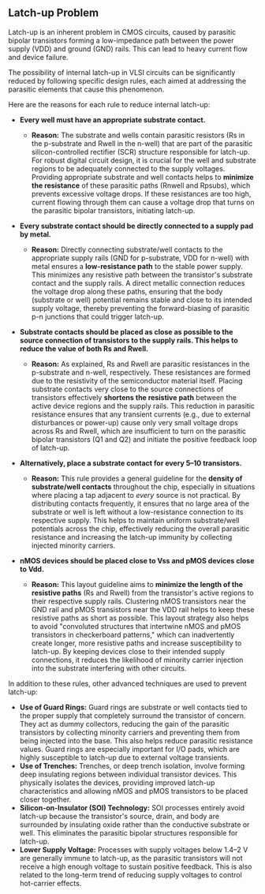 

## Latch-up Problem
Latch-up is an inherent problem in CMOS circuits, caused by parasitic bipolar transistors forming a low-impedance path between the power supply (VDD) and ground (GND) rails. This can lead to heavy current flow and device failure.

The possibility of internal latch-up in VLSI circuits can be significantly reduced by following specific design rules, each aimed at addressing the parasitic elements that cause this phenomenon. 

Here are the reasons for each rule to reduce internal latch-up:

*   **Every well must have an appropriate substrate contact.**
    *   **Reason:** The substrate and wells contain parasitic resistors (Rs in the p-substrate and Rwell in the n-well) that are part of the parasitic silicon-controlled rectifier (SCR) structure responsible for latch-up. For robust digital circuit design, it is crucial for the well and substrate regions to be adequately connected to the supply voltages. Providing appropriate substrate and well contacts helps to **minimize the resistance** of these parasitic paths (Rnwell and Rpsubs), which prevents excessive voltage drops. If these resistances are too high, current flowing through them can cause a voltage drop that turns on the parasitic bipolar transistors, initiating latch-up.

*   **Every substrate contact should be directly connected to a supply pad by metal.**
    *   **Reason:** Directly connecting substrate/well contacts to the appropriate supply rails (GND for p-substrate, VDD for n-well) with metal ensures a **low-resistance path** to the stable power supply. This minimizes any resistive path between the transistor's substrate contact and the supply rails. A direct metallic connection reduces the voltage drop along these paths, ensuring that the body (substrate or well) potential remains stable and close to its intended supply voltage, thereby preventing the forward-biasing of parasitic p-n junctions that could trigger latch-up.

*   **Substrate contacts should be placed as close as possible to the source connection of transistors to the supply rails. This helps to reduce the value of both Rs and Rwell.**
    *   **Reason:** As explained, Rs and Rwell are parasitic resistances in the p-substrate and n-well, respectively. These resistances are formed due to the resistivity of the semiconductor material itself. Placing substrate contacts very close to the source connections of transistors effectively **shortens the resistive path** between the active device regions and the supply rails. This reduction in parasitic resistance ensures that any transient currents (e.g., due to external disturbances or power-up) cause only very small voltage drops across Rs and Rwell, which are insufficient to turn on the parasitic bipolar transistors (Q1 and Q2) and initiate the positive feedback loop of latch-up.

*   **Alternatively, place a substrate contact for every 5–10 transistors.**
    *   **Reason:** This rule provides a general guideline for the **density of substrate/well contacts** throughout the chip, especially in situations where placing a tap adjacent to *every* source is not practical. By distributing contacts frequently, it ensures that no large area of the substrate or well is left without a low-resistance connection to its respective supply. This helps to maintain uniform substrate/well potentials across the chip, effectively reducing the overall parasitic resistance and increasing the latch-up immunity by collecting injected minority carriers.

*   **nMOS devices should be placed close to Vss and pMOS devices close to Vdd.**
    *   **Reason:** This layout guideline aims to **minimize the length of the resistive paths** (Rs and Rwell) from the transistor's active regions to their respective supply rails. Clustering nMOS transistors near the GND rail and pMOS transistors near the VDD rail helps to keep these resistive paths as short as possible. This layout strategy also helps to avoid "convoluted structures that intertwine nMOS and pMOS transistors in checkerboard patterns," which can inadvertently create longer, more resistive paths and increase susceptibility to latch-up. By keeping devices close to their intended supply connections, it reduces the likelihood of minority carrier injection into the substrate interfering with other circuits.

In addition to these rules, other advanced techniques are used to prevent latch-up:
*   **Use of Guard Rings:** Guard rings are substrate or well contacts tied to the proper supply that completely surround the transistor of concern. They act as dummy collectors, reducing the gain of the parasitic transistors by collecting minority carriers and preventing them from being injected into the base. This also helps reduce parasitic resistance values. Guard rings are especially important for I/O pads, which are highly susceptible to latch-up due to external voltage transients.
*   **Use of Trenches:** Trenches, or deep trench isolation, involve forming deep insulating regions between individual transistor devices. This physically isolates the devices, providing improved latch-up characteristics and allowing nMOS and pMOS transistors to be placed closer together.
*   **Silicon-on-Insulator (SOI) Technology:** SOI processes entirely avoid latch-up because the transistor's source, drain, and body are surrounded by insulating oxide rather than the conductive substrate or well. This eliminates the parasitic bipolar structures responsible for latch-up.
*   **Lower Supply Voltage:** Processes with supply voltages below 1.4–2 V are generally immune to latch-up, as the parasitic transistors will not receive a high enough voltage to sustain positive feedback. This is also related to the long-term trend of reducing supply voltages to control hot-carrier effects.
